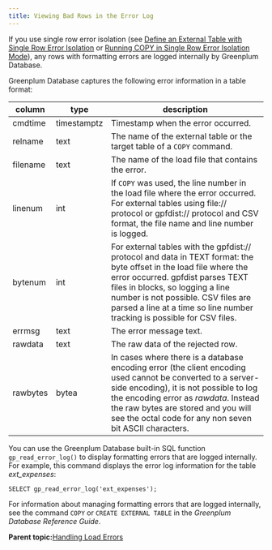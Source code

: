 ```yaml
---
title: Viewing Bad Rows in the Error Log 
---
```


If you use single row error isolation \(see [Define an External Table with Single Row Error Isolation](g-define-an-external-table-with-single-row-error-isolation.html) or [Running COPY in Single Row Error Isolation Mode](g-running-copy-in-single-row-error-isolation-mode.html)\), any rows with formatting errors are logged internally by Greenplum Database.

Greenplum Database captures the following error information in a table format:

|column|type|description|
|------|----|-----------|
|cmdtime|timestamptz|Timestamp when the error occurred.|
|relname|text|The name of the external table or the target table of a `COPY` command.|
|filename|text|The name of the load file that contains the error.|
|linenum|int|If `COPY` was used, the line number in the load file where the error occurred. For external tables using file:// protocol or gpfdist:// protocol and CSV format, the file name and line number is logged.|
|bytenum|int|For external tables with the gpfdist:// protocol and data in TEXT format: the byte offset in the load file where the error occurred. gpfdist parses TEXT files in blocks, so logging a line number is not possible. CSV files are parsed a line at a time so line number tracking is possible for CSV files.|
|errmsg|text|The error message text.|
|rawdata|text|The raw data of the rejected row.|
|rawbytes|bytea|In cases where there is a database encoding error \(the client encoding used cannot be converted to a server-side encoding\), it is not possible to log the encoding error as *rawdata*. Instead the raw bytes are stored and you will see the octal code for any non seven bit ASCII characters.|

You can use the Greenplum Database built-in SQL function `gp_read_error_log()` to display formatting errors that are logged internally. For example, this command displays the error log information for the table *ext\_expenses*:

```
SELECT gp_read_error_log('ext_expenses');
```

For information about managing formatting errors that are logged internally, see the command `COPY` or `CREATE EXTERNAL TABLE` in the *Greenplum Database Reference Guide*.

**Parent topic:**[Handling Load Errors](../../load/topics/g-handling-load-errors.html)

